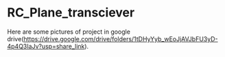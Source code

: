# RC_Plane_transciever
Here are some pictures of project in google drive(https://drive.google.com/drive/folders/1tDHyYyb_wEoJjAVJbFU3yD-4p4Q3IaJv?usp=share_link).
